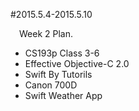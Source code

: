 #2015.5.4-2015.5.10  

&emsp;Week 2 Plan.  

* CS193p Class 3-6  
* Effective Objective-C 2.0  
* Swift By Tutorils  
* Canon 700D  
* Swift Weather App  
